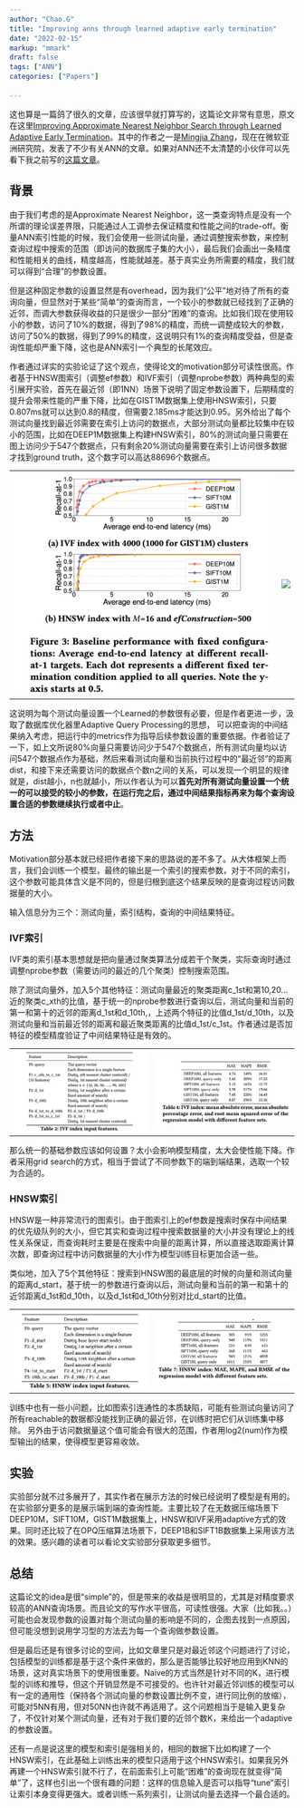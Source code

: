 ```yaml
---
author: "Chao.G"
title: "Improving anns through learned adaptive early termination"
date: "2022-02-15"
markup: "mmark"
draft: false
tags: ["ANN"]
categories: ["Papers"]

---
```


这也算是一篇鸽了很久的文章，应该很早就打算写的，这篇论文非常有意思，原文在这里[Improving Approximate Nearest Neighbor Search through Learned Adaptive Early Termination](https://dl.acm.org/doi/pdf/10.1145/3318464.3380600)。其中的作者之一是[Mingjia Zhang](http://zhangminjia.me/)，现在在微软亚洲研究院，发表了不少有关ANN的文章。如果对ANN还不太清楚的小伙伴可以先看下我之前写的[这篇文章](https://chasingegg.github.io/2021/2021-03-05-ann/)。

## 背景

由于我们考虑的是Approximate Nearest Neighbor，这一类查询特点是没有一个所谓的理论误差界限，只能通过人工调参去保证精度和性能之间的trade-off。衡量ANN索引性能的时候，我们会使用一些测试向量，通过调整搜索参数，来控制查询过程中搜索的范围（即访问的数据库子集的大小），最后我们会画出一条精度和性能相关的曲线，精度越高，性能就越差。基于真实业务所需要的精度，我们就可以得到“合理”的参数设置。

但是这种固定参数的设置显然是有overhead，因为我们“公平”地对待了所有的查询向量，但显然对于某些“简单”的查询而言，一个较小的参数就已经找到了正确的近邻，而调大参数获得收益的只是很少一部分“困难”的查询。比如我们现在使用较小的参数，访问了10%的数据，得到了98%的精度，而统一调整成较大的参数，访问了50%的数据，得到了99%的精度，这说明只有1%的查询精度受益，但是查询性能却严重下降，这也是ANN索引一个典型的长尾效应。

作者通过详实的实验论证了这个观点，使得论文的motivation部分可读性很高。作者基于HNSW图索引（调整ef参数）和IVF索引（调整nprobe参数）两种典型的索引展开实验，首先在最近邻（即1NN）场景下说明了固定参数设置下，后期精度的提升会带来性能的严重下降，比如在GIST1M数据集上使用HNSW索引，只要0.807ms就可以达到0.8的精度，但需要2.185ms才能达到0.95。另外给出了每个测试向量找到最近邻需要在索引上访问的数据点，大部分测试向量都比较集中在较小的范围，比如在DEEP1M数据集上构建HNSW索引，80%的测试向量只需要在图上访问少于547个数据点，只有剩余20%测试向量需要在索引上访问很多数据才找到ground truth，这个数字可以高达88696个数据点。

<table><tr>
<td><img src=/assets/motivation-latency.png border=0></td>
<td><img src=/assets/motivation-minimum_amount.png border=0></td>
</tr></table>

这说明为每个测试向量设置一个Learned的参数很有必要，但是作者更进一步，汲取了数据库优化器里Adaptive Query Processing的思想， 可以把查询的中间结果纳入考虑，把运行中的metrics作为指导后续参数设置的重要依据。作者验证了一下，如上文所说80%向量只需要访问少于547个数据点，所有测试向量均以访问547个数据点作为基础，然后来看测试向量和当前执行过程中的“最近邻”的距离dist，和接下来还需要访问的数据点个数n之间的关系，可以发现一个明显的规律就是，dist越小，n也就越小，所以作者认为可以**首先对所有测试向量设置一个统一的可以接受的较小的参数，在运行完之后，通过中间结果指标再来为每个查询设置合适的参数继续执行或者中止**。

## 方法

Motivation部分基本就已经把作者接下来的思路说的差不多了。从大体框架上而言，我们会训练一个模型，最终的输出是一个索引的搜索参数，对于不同的索引，这个参数可能具体含义是不同的，但是归根到底这个结果反映的是查询过程访问数据量的大小。

输入信息分为三个：测试向量，索引结构，查询的中间结果特征。

### IVF索引

IVF类的索引基本思想就是把向量通过聚类算法分成若干个聚类，实际查询时通过调整nprobe参数（需要访问的最近的几个聚类）控制搜索范围。

除了测试向量外，加入5个其他特征：测试向量最近的聚类距离c_1st和第10,20...近的聚类c_xth的比值，基于统一的nprobe参数进行查询以后，测试向量和当前的第一和第十的近邻的距离d_1st和d_10th,，上述两个特征的比值d_1st/d_10th，以及测试向量和当前最近邻的距离和最近聚类距离的比值d_1st/c_1st。作者通过是否加特征的模型精度验证了中间结果特征是有效的。

<table><tr>
<td><img src=/assets/ivf-input-features.png border=0></td>
<td><img src=/assets/ivf-model-result.png border=0></td>
</tr></table>

那么统一的基础参数应该如何设置？太小会影响模型精度，太大会使性能下降。作者采用grid search的方式，相当于尝试了不同参数下的端到端结果，选取一个较为合适的。

### HNSW索引

HNSW是一种非常流行的图索引。由于图索引上的ef参数是搜索时保存中间结果的优先级队列的大小，但它其实和查询过程中搜索数据量的大小并没有理论上的线性关系保证，而查询耗时主要是在搜索中向量的距离计算，所以直接选取距离计算次数，即查询过程中访问数据量的大小作为模型训练目标更加合适一些。

类似地，加入了5个其他特征：搜索到HNSW图的最底层的时候的向量和测试向量的距离d_start，基于统一的参数进行查询以后，测试向量和当前的第一和第十的近邻距离d_1st和d_10th，以及d_1st和d_10th分别对比d_start的比值。

<table><tr>
<td><img src=/assets/hnsw-input-features.png border=0></td>
<td><img src=/assets/hnsw-model-result.png border=0></td>
</tr></table>

训练中也有一些小问题，比如图索引连通性的本质缺陷，可能有些测试向量访问了所有reachable的数据都没能找到正确的最近邻，在训练时把它们从训练集中移除。 另外由于访问数据量这个值可能会有很大的范围，作者用log2(num)作为模型输出的结果，使得模型更容易收敛。

## 实验

实验部分就不过多展开了，其实作者在展示方法的时候已经说明了模型是有用的。在实验部分更多的是展示端到端的查询性能。主要比较了在无数据压缩场景下DEEP10M，SIFT10M，GIST1M数据集上，HNSW和IVF采用adaptive方式的效果。同时还比较了在OPQ压缩算法场景下，DEEP1B和SIFT1B数据集上采用该方法的效果。感兴趣的读者可以看论文实验部分获取更多细节。

## 总结

这篇论文的idea是很“simple”的，但是带来的收益是很明显的，尤其是对精度要求较高的ANN查询场景。而且论文的写作水平很高，可读性很强。大家（比如我。。）可能也会发现参数的设置对每个测试向量的影响是不同的，企图去找到一点原因，但可能没想到说用学习型的方法去为每一个查询做参数设置。

但是最后还是有很多讨论的空间，比如文章里只是对最近邻这个问题进行了讨论，包括模型的训练都是基于这个条件来做的，那么是否能够比较好地应用到KNN的场景，这对真实场景下的使用很重要。Naive的方式当然是针对不同的K，进行模型的训练和推导，但这个开销显然是不可接受的。也许针对最近邻训练的模型可以有一定的通用性（保持各个测试向量的参数设置比例不变，进行同比例的放缩），可能对5NN有用，但对50NN也许就不再适用了。这个问题相当于是输入更复杂了，不仅针对某个测试向量，还有对于我们要的近邻个数K，来给出一个adaptive的参数设置。

还有一点是说这里的模型和索引是强相关的，相同的数据下比如构建了一个HNSW索引，在此基础上训练出来的模型只适用于这个HNSW索引。如果我另外再建一个HNSW索引就不行了，在前面索引上可能“困难”的查询现在就变得“简单”了，这样也引出一个很有趣的问题：这样的信息输入是否可以指导“tune”索引让索引本身变得更强大。或者训练一系列索引，让测试向量去选择一个最合适的。